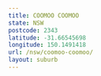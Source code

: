 ```yaml
---
title: COOMOO COOMOO
state: NSW
postcode: 2343
latitude: -31.66545698
longitude: 150.1491418
url: /nsw/coomoo-coomoo/
layout: suburb
---
```

